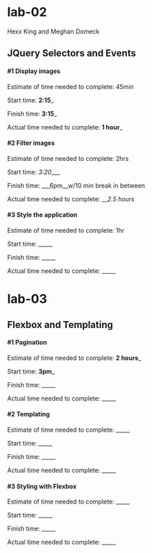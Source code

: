 # lab-02
Hexx King and Meghan Domeck

## JQuery Selectors and Events

#### #1 Display images

Estimate of time needed to complete: 45min

Start time: __2:15___

Finish time: __3:15___

Actual time needed to complete: __1 hour___


#### #2 Filter images

Estimate of time needed to complete: 2hrs

Start time: _3:20____

Finish time: ___6pm__w/10 min break in between

Actual time needed to complete: ___2.5 hours_


#### #3 Style the application

Estimate of time needed to complete: 1hr

Start time: _____

Finish time: _____

Actual time needed to complete: _____

# lab-03
## Flexbox and Templating

#### #1 Pagination

Estimate of time needed to complete: __2 hours___

Start time: __3pm___

Finish time: _____

Actual time needed to complete: _____


#### #2 Templating

Estimate of time needed to complete: _____

Start time: _____

Finish time: _____

Actual time needed to complete: _____


#### #3 Styling with Flexbox

Estimate of time needed to complete: _____

Start time: _____

Finish time: _____

Actual time needed to complete: _____